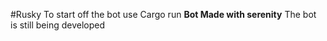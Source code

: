 #Rusky
To start off the bot use Cargo run 
**Bot Made with serenity**
The bot is still being developed
